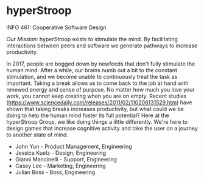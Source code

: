 # hyperStroop
INFO 461: Cooperative Software Design

*Our Mission:* hyperStroop exists to stimulate the mind. By facilitating interactions between peers and software we generate pathways to increase productivity.

In 2017, people are bogged down by newfeeds that don't fully stimulate the human mind. After a while, our brains numb out a bit to the constant stimulation, and we become unable to continuously treat the task as important. Taking a break allows us to come back to the job at hand with renewed energy and sense of purpose. No matter how much you love your work, you cannot keep creating when you are on empty. Recent studies (https://www.sciencedaily.com/releases/2011/02/110208131529.htm) have shown that taking breaks increases productivity, but what could we be doing to help the human mind foster its full potential? Here at the hyperStroop Group, we like doing things a little differently. We're here to design games that increase cognitive activity and take the user on a journey to another state of mind. 


- John Yun - Product Management, Engineering
- Jessica Kuelz - Design, Engineering
- Gianni Mancinelli - Support, Engineering
- Casey Lee - Marketing, Engineering
- Julian Boss - Boss, Engineering
